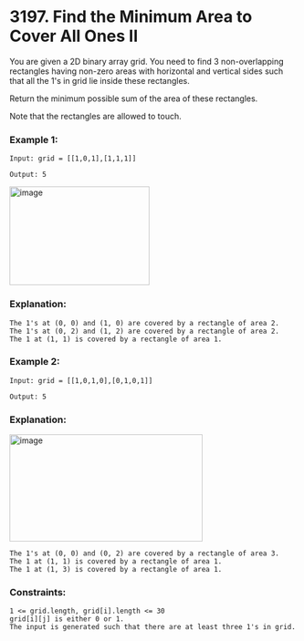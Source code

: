 # 3197. Find the Minimum Area to Cover All Ones II

You are given a 2D binary array grid. You need to find 3 non-overlapping rectangles having non-zero areas with horizontal and vertical sides such that all the 1's in grid lie inside these rectangles.

Return the minimum possible sum of the area of these rectangles.

Note that the rectangles are allowed to touch.

 

### Example 1:

```
Input: grid = [[1,0,1],[1,1,1]]

Output: 5
```
<img width="245" height="173" alt="image" src="https://github.com/user-attachments/assets/9df4f150-cfe6-4ae2-bdf5-7954c6cff113" />


### Explanation:


```
The 1's at (0, 0) and (1, 0) are covered by a rectangle of area 2.
The 1's at (0, 2) and (1, 2) are covered by a rectangle of area 2.
The 1 at (1, 1) is covered by a rectangle of area 1.
```
### Example 2:
```
Input: grid = [[1,0,1,0],[0,1,0,1]]

Output: 5
```
### Explanation:

<img width="338" height="188" alt="image" src="https://github.com/user-attachments/assets/f9be65c5-1e54-4035-a71a-44430e10b340" />

```
The 1's at (0, 0) and (0, 2) are covered by a rectangle of area 3.
The 1 at (1, 1) is covered by a rectangle of area 1.
The 1 at (1, 3) is covered by a rectangle of area 1.
```

### Constraints:
```
1 <= grid.length, grid[i].length <= 30
grid[i][j] is either 0 or 1.
The input is generated such that there are at least three 1's in grid.
```
